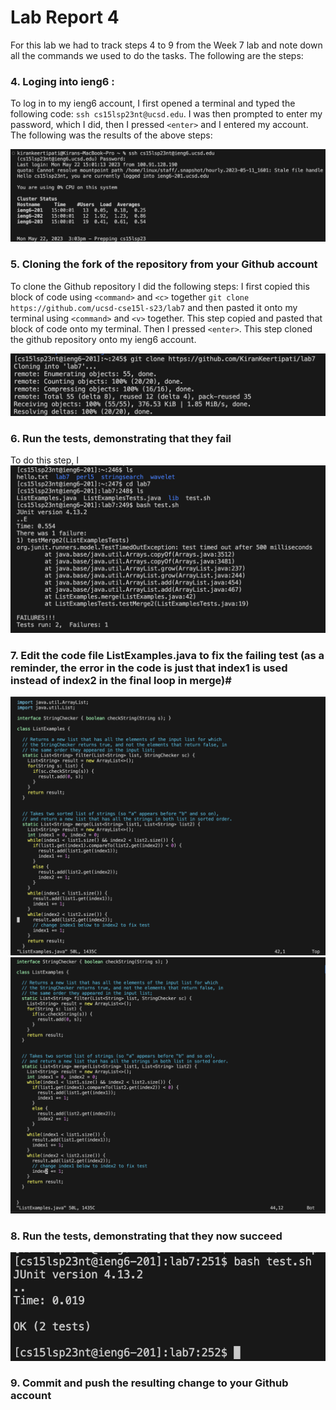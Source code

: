# Lab Report 4 #
For this lab we had to track steps 4 to 9 from the Week 7 lab and note down all the commands we used to do the tasks. The following are the steps:
### 4. Loging into ieng6 : #
To log in to my ieng6 account, I first opened a terminal and typed the following code: `ssh cs15lsp23nt@ucsd.edu`. I was then prompted to enter my password, which I did, then I pressed `<enter>` and I entered my account. The following was the results of the above steps:

![step4](step4.png)

### 5. Cloning the fork of the repository from your Github account #
To clone the Github repository I did the following steps:
I first copied this block of code using `<command>` and `<c>` together `git clone https://github.com/ucsd-cse15l-s23/lab7` and then pasted it onto my terminal using `<command>` and `<v>` together. This step copied and pasted that block of code onto my terminal. Then I pressed `<enter>`. This step cloned the github repository onto my ieng6 account. 

![step5](step5.png)

### 6. Run the tests, demonstrating that they fail #
To do this step, I 
![step6](step6.png)
### 7. Edit the code file ListExamples.java to fix the failing test (as a reminder, the error in the code is just that index1 is used instead of index2 in the final loop in merge)#
![step7-1](step7-1.png)
![step7-2](step7-2.png)
### 8. Run the tests, demonstrating that they now succeed #
![step8](step8.png)

### 9. Commit and push the resulting change to your Github account #
